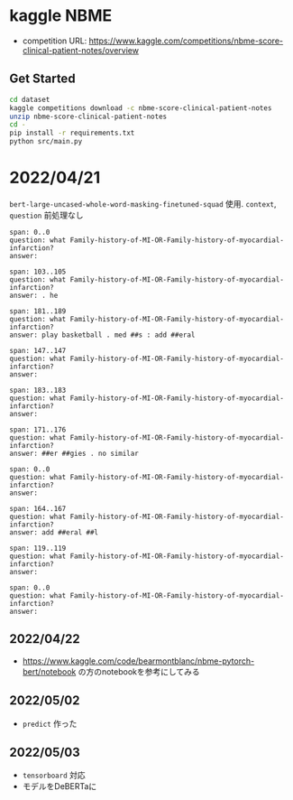 # kaggle NBME
- competition URL: <https://www.kaggle.com/competitions/nbme-score-clinical-patient-notes/overview>

## Get Started
```bash
cd dataset
kaggle competitions download -c nbme-score-clinical-patient-notes
unzip nbme-score-clinical-patient-notes
cd -
pip install -r requirements.txt
python src/main.py
```

# 2022/04/21
`bert-large-uncased-whole-word-masking-finetuned-squad` 使用.
`context`, `question` 前処理なし

```
span: 0..0
question: what Family-history-of-MI-OR-Family-history-of-myocardial-infarction?
answer:

span: 103..105
question: what Family-history-of-MI-OR-Family-history-of-myocardial-infarction?
answer: . he

span: 181..189
question: what Family-history-of-MI-OR-Family-history-of-myocardial-infarction?
answer: play basketball . med ##s : add ##eral

span: 147..147
question: what Family-history-of-MI-OR-Family-history-of-myocardial-infarction?
answer:

span: 183..183
question: what Family-history-of-MI-OR-Family-history-of-myocardial-infarction?
answer:

span: 171..176
question: what Family-history-of-MI-OR-Family-history-of-myocardial-infarction?
answer: ##er ##gies . no similar

span: 0..0
question: what Family-history-of-MI-OR-Family-history-of-myocardial-infarction?
answer:

span: 164..167
question: what Family-history-of-MI-OR-Family-history-of-myocardial-infarction?
answer: add ##eral ##l

span: 119..119
question: what Family-history-of-MI-OR-Family-history-of-myocardial-infarction?
answer:

span: 0..0
question: what Family-history-of-MI-OR-Family-history-of-myocardial-infarction?
answer:
```

## 2022/04/22
- <https://www.kaggle.com/code/bearmontblanc/nbme-pytorch-bert/notebook> の方のnotebookを参考にしてみる

## 2022/05/02
- `predict` 作った

## 2022/05/03
- `tensorboard` 対応
- モデルをDeBERTaに